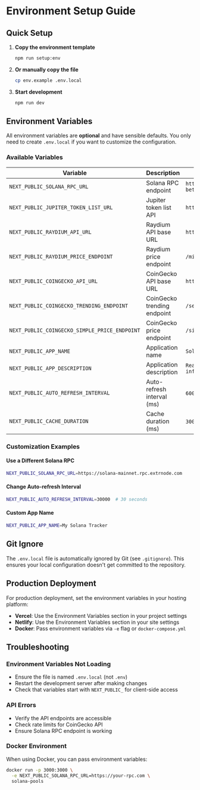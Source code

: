 # Environment Setup Guide

## Quick Setup

1. **Copy the environment template**
   ```bash
   npm run setup:env
   ```

2. **Or manually copy the file**
   ```bash
   cp env.example .env.local
   ```

3. **Start development**
   ```bash
   npm run dev
   ```

## Environment Variables

All environment variables are **optional** and have sensible defaults. You only need to create `.env.local` if you want to customize the configuration.

### Available Variables

| Variable | Description | Default |
|----------|-------------|---------|
| `NEXT_PUBLIC_SOLANA_RPC_URL` | Solana RPC endpoint | `https://api.mainnet-beta.solana.com` |
| `NEXT_PUBLIC_JUPITER_TOKEN_LIST_URL` | Jupiter token list API | `https://token.jup.ag/all` |
| `NEXT_PUBLIC_RAYDIUM_API_URL` | Raydium API base URL | `https://api-v3.raydium.io` |
| `NEXT_PUBLIC_RAYDIUM_PRICE_ENDPOINT` | Raydium price endpoint | `/mint/price` |
| `NEXT_PUBLIC_COINGECKO_API_URL` | CoinGecko API base URL | `https://api.coingecko.com/api/v3` |
| `NEXT_PUBLIC_COINGECKO_TRENDING_ENDPOINT` | CoinGecko trending endpoint | `/search/trending` |
| `NEXT_PUBLIC_COINGECKO_SIMPLE_PRICE_ENDPOINT` | CoinGecko price endpoint | `/simple/price` |
| `NEXT_PUBLIC_APP_NAME` | Application name | `Solana Pools` |
| `NEXT_PUBLIC_APP_DESCRIPTION` | Application description | `Real-time Solana token information and trending pools` |
| `NEXT_PUBLIC_AUTO_REFRESH_INTERVAL` | Auto-refresh interval (ms) | `60000` (1 minute) |
| `NEXT_PUBLIC_CACHE_DURATION` | Cache duration (ms) | `300000` (5 minutes) |

### Customization Examples

#### Use a Different Solana RPC
```bash
NEXT_PUBLIC_SOLANA_RPC_URL=https://solana-mainnet.rpc.extrnode.com
```

#### Change Auto-refresh Interval
```bash
NEXT_PUBLIC_AUTO_REFRESH_INTERVAL=30000  # 30 seconds
```

#### Custom App Name
```bash
NEXT_PUBLIC_APP_NAME=My Solana Tracker
```

## Git Ignore

The `.env.local` file is automatically ignored by Git (see `.gitignore`). This ensures your local configuration doesn't get committed to the repository.

## Production Deployment

For production deployment, set the environment variables in your hosting platform:

- **Vercel**: Use the Environment Variables section in your project settings
- **Netlify**: Use the Environment Variables section in your site settings
- **Docker**: Pass environment variables via `-e` flag or `docker-compose.yml`

## Troubleshooting

### Environment Variables Not Loading
- Ensure the file is named `.env.local` (not `.env`)
- Restart the development server after making changes
- Check that variables start with `NEXT_PUBLIC_` for client-side access

### API Errors
- Verify the API endpoints are accessible
- Check rate limits for CoinGecko API
- Ensure Solana RPC endpoint is working

### Docker Environment
When using Docker, you can pass environment variables:

```bash
docker run -p 3000:3000 \
  -e NEXT_PUBLIC_SOLANA_RPC_URL=https://your-rpc.com \
  solana-pools
```
